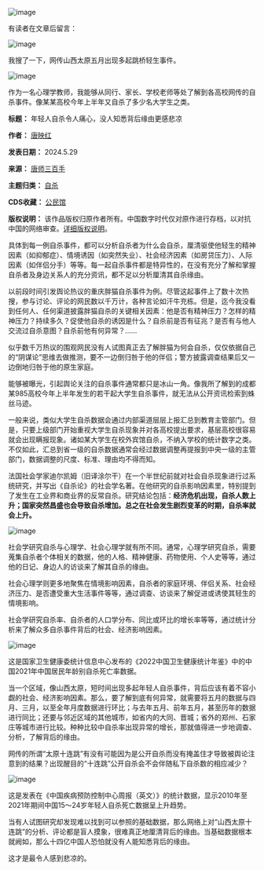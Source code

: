 ![image](https://chinadigitaltimes.net/chinese/files/2024/05/post-708338-6656f4a72e35d.)


有读者在文章后留言：


![image](https://chinadigitaltimes.net/chinese/files/2024/05/post-708338-6656f4a7366c5.)


我搜了一下，网传山西太原五月出现多起跳桥轻生事件。‍‍‍‍‍


![image](https://chinadigitaltimes.net/chinese/files/2024/05/post-708338-6656f4a7441bc.png)


作为一名心理学教师，我能够从同行、家长、学校老师等处了解到各高校网传的自杀事件。像某某高校今年上半年又自杀了多少名大学生之类。‍‍‍‍‍




**标题：** 年轻人自杀令人痛心，没人知悉背后缘由更感悲凉  

**作者：** [唐映红](https://chinadigitaltimes.net/space/唐师三百手)  

**发表日期：** 2024.5.29  

**来源：** [唐师三百手](https://web.archive.org/web/https://mp.weixin.qq.com/s/HDn45zTnqytwnWnHGtPR2g)  

**主题归类：** [自杀](https://chinadigitaltimes.net/space/自杀)  

**CDS收藏：** [公民馆](https://chinadigitaltimes.net/space/%E5%85%AC%E6%B0%91%E9%A6%86)  

**版权说明：** 该作品版权归原作者所有。中国数字时代仅对原作进行存档，以对抗中国的网络审查。[详细版权说明](https://chinadigitaltimes.net/chinese/copyright)。


具体到每一例自杀事件，都可以分析自杀者为什么会自杀，厘清驱使他轻生的精神因素（如抑郁症）、情境诱因（如突然失业）、社会经济因素（如房贷压力）、人际因素（如伴侣分手）等等。每一起自杀事件都是特异性的，在没有充分了解和掌握自杀者及身边关系人的充分资讯，都不足以分析厘清其自杀缘由。‍‍‍‍‍‍‍‍‍‍‍‍‍


以前段时间引发舆论热议的重庆胖猫自杀事件为例。尽管这起事件上了数十次热搜，参与讨论、评论的网民数以千万计，各种言论如汗牛充栋。但是，迄今我没看到任何人、任何渠道披露胖猫自杀的关键相关因素：他是否有精神压力？怎样的精神压力？持续多久？促使他自杀的诱因是什么？自杀前是否有征兆？是否有与他人交流过自杀意图？自杀前他有何异常？……‍‍‍‍‍‍‍‍‍‍‍‍‍‍‍


似乎数千万热议的围观网民没有人试图真正去了解胖猫为何会自杀，仅仅依据自己的“阴谋论”思维去做推测，要不一边倒归咎于他的伴侣；警方披露调查结果后又一边倒地归咎于他的原生家庭。‍‍‍‍


能够被曝光，引起舆论关注的自杀事件通常都只是冰山一角。像我所了解到的成都某985高校今年上半年发生的若干起大学生自杀事件，就无法从公开资讯检索到蛛丝马迹。‍‍‍‍‍‍‍‍‍‍‍‍‍‍


一般来说，类似大学生自杀数据会通过内部渠道层层上报汇总到教育主管部门。但是，只要上级部门开始重视大学生自杀现象并对各高校提出要求，基层高校很容易就会出现瞒报现象。诸如某大学生在校外宾馆自杀，不纳入学校的统计数字之类。不仅如此，汇总到省一级的自杀数据通常会经过数据调整再提报到中央一级的主管部门，数据调整的尺度、标准、理由均不得而知。‍‍‍‍‍‍‍‍‍‍‍‍‍‍‍‍‍‍‍‍‍‍‍


法国社会学家迪尔凯姆（旧译涂尔干）在一个半世纪前就对社会自杀现象进行过系统研究，并写出《自杀论》的社会学名著。在他研究的自杀影响因素里，特别提到了发生在工业界和商业界的反常自杀。研究结论包括：**经济危机出现，自杀人数上升；国家突然昌盛也会导致自杀增加。总之在社会发生剧烈变革的时期，自杀率就会上升。** ‍‍‍‍


![image](https://chinadigitaltimes.net/chinese/files/2024/05/post-708338-6656f4a74bbc4.)


社会学研究自杀与心理学、社会心理学就有所不同。通常，心理学研究自杀，需要蒐集自杀者个体相关的数据，他的人格、精神健康、药物使用、个人史等等，通过他的日记、身边人的访谈来了解其自杀的缘由。


社会心理学则更多地聚焦在情境影响因素，自杀者的家庭环境、伴侣关系、社会经济压力、是否遭受重大生活事件等等，通过调查、访谈来了解促进或诱使其轻生的情境影响。‍‍‍‍‍‍‍‍‍‍‍


社会学研究自杀率、自杀者的人口学分布、同比或环比的增长率等等，通过统计分析来了解众多自杀事件背后的社会、经济影响因素。‍‍‍‍‍


![image](https://chinadigitaltimes.net/chinese/files/2024/05/post-708338-6656f4a755352.png)


这是国家卫生健康委统计信息中心发布的《2022中国卫生健康统计年鉴》中的中国2021年中国居民年龄别自杀死亡率数据。


当一个区域，像山西太原，短时间出现多起年轻人自杀事件，背后应该有着不容小觑的社会、经济影响因素。那么，要了解到底有何异常，就需要将五月的数据与四月、三月，以至全年月度数据进行环比；与去年五月、前年五月，甚至历年的数据进行同比；还要与邻近区域的其他城市，如省内的大同、晋城；省外的郑州、石家庄等城市进行比较。种种比较中自杀率出现异常的增长，那就值得进一步地调查、分析，了解背后的缘由。‍‍‍‍‍‍‍‍‍‍‍‍‍‍‍‍


网传的所谓“太原十连跳”有没有可能因为是公开自杀而没有掩盖住才导致被舆论注意到的结果？出现醒目的“十连跳”公开自杀会不会伴随私下自杀数的相应减少？‍‍‍‍‍‍‍‍‍‍‍‍‍‍‍‍‍


![image](https://chinadigitaltimes.net/chinese/files/2024/05/post-708338-6656f4a75b90c.png)


这是发表在《中国疾病预防控制中心周报（英文）》的统计数据，显示2010年至2021年期间中国15～24岁年轻人自杀死亡数据呈上升趋势。


当有人试图研究却发现难以找到可以参照的基础数据，那么网络上对“山西太原十连跳”的分析、评论都是盲人摸象，很难真正地厘清背后的缘由。当基础数据根本就阙如，那么十四亿中国人恐怕就没有人能知悉背后的缘由。‍‍‍‍‍‍‍‍


这才是最令人感到悲凉的。

